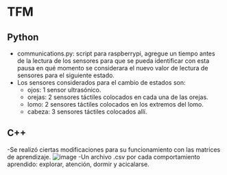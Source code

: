 # TFM

## Python
- communications.py: script para raspberrypi, agregue un tiempo antes de la lectura de los sensores para que se pueda identificar con esta pausa en qué momento se considerara el nuevo valor de lectura de sensores para el siguiente estado.
- Los sensores considerados para el cambio de estados son:
  - ojos: 1 sensor ultrasónico.
  - orejas: 2 sensores táctiles colocados en cada una de las orejas.
  - lomo: 2 sensores táctiles colocados en los extremos del lomo.
  - cabeza: 3 sensores táctiles colocados allí. 

## C++
-Se realizó ciertas modificaciones para su funcionamiento con las matrices de aprendizaje.
![image](https://user-images.githubusercontent.com/61216445/132249165-a00a9de7-127b-45d5-b66e-a7a73fcad98f.png)
-Un archivo .csv por cada comportamiento aprendido: explorar, atención, dormir y acicalarse.
